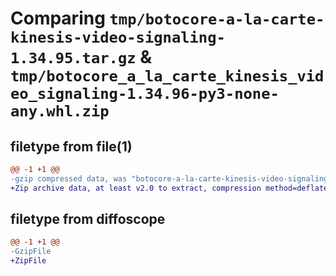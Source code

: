 # Comparing `tmp/botocore-a-la-carte-kinesis-video-signaling-1.34.95.tar.gz` & `tmp/botocore_a_la_carte_kinesis_video_signaling-1.34.96-py3-none-any.whl.zip`

## filetype from file(1)

```diff
@@ -1 +1 @@
-gzip compressed data, was "botocore-a-la-carte-kinesis-video-signaling-1.34.95.tar", last modified: Wed May  1 01:06:27 2024, max compression
+Zip archive data, at least v2.0 to extract, compression method=deflate
```

## filetype from diffoscope

```diff
@@ -1 +1 @@
-GzipFile
+ZipFile
```

